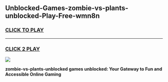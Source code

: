 
## Unblocked-Games-zombie-vs-plants-unblocked-Play-Free-wmn8n
<h3>
<a href="https://premium76.site?title=zombie-vs-plants-unblocked&ref=23A">CLICK TO PLAY</a></h3>
<hr>

<h3>
<a href="https://premium76.site?title=zombie-vs-plants-unblocked&ref=23A">CLICK 2 PLAY</a>
  
</h3>

<a href="https://premium76.site?title=zombie-vs-plants-unblocked&ref=23A"><img src="https://clearcache.store/games.png"></a>


**zombie-vs-plants-unblocked games unblocked: Your Gateway to Fun and Accessible Online Gaming**
